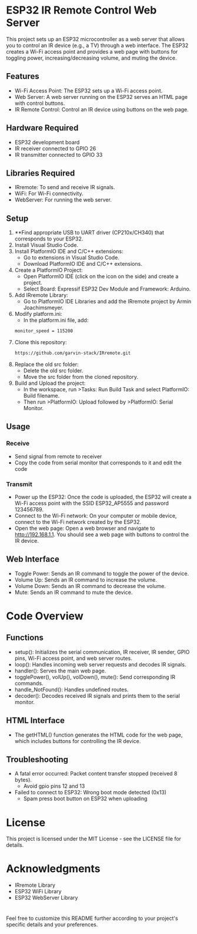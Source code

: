 # ESP32 IR Remote Control Web Server
This project sets up an ESP32 microcontroller as a web server that allows you to control an IR device (e.g., a TV) through a web interface. The ESP32 creates a Wi-Fi access point and provides a web page with buttons for toggling power, increasing/decreasing volume, and muting the device.

## Features
- Wi-Fi Access Point: The ESP32 sets up a Wi-Fi access point.
- Web Server: A web server running on the ESP32 serves an HTML page with control buttons.
- IR Remote Control: Control an IR device using buttons on the web page.

## Hardware Required
- ESP32 development board
- IR receiver connected to GPIO 26
- IR transmitter connected to GPIO 33

## Libraries Required
- IRremote: To send and receive IR signals.
- WiFi: For Wi-Fi connectivity.
- WebServer: For running the web server.

## Setup

1. **Find appropriate USB to UART driver (CP210x/CH340) that corresponds to your ESP32.
2. Install Visual Studio Code.
3. Install PlatformIO IDE and C/C++ extensions:
   - Go to extensions in Visual Studio Code.
   - Download PlatformIO IDE and C/C++ extensions.
4. Create a PlatformIO Project:
   - Open PlatformIO IDE (click on the icon on the side) and create a project.
   - Select Board: Expressif ESP32 Dev Module and Framework: Arduino.
5. Add IRremote Library:
   - Go to PlatformIO IDE Libraries and add the IRremote project by Armin Joachimsmeyer.
6. Modify platform.ini:
   - In the platform.ini file, add:
   ```sh
   monitor_speed = 115200
   ```
7. Clone this repository:
   ```sh
   https://github.com/garvin-stack/IRremote.git
   ```
8. Replace the old src folder:
   - Delete the old src folder.
   - Move the src folder from the cloned repository.
9. Build and Upload the project:
   - In the workspace, run >Tasks: Run Build Task and select PlatformIO: Build filename.
   - Then run >PlatformIO: Upload followed by >PlatformIO: Serial Monitor.

## Usage
### Receive
- Send signal from remote to receiver
- Copy the code from serial monitor that corresponds to it and edit the code
### Transmit
- Power up the ESP32: Once the code is uploaded, the ESP32 will create a Wi-Fi access point with the SSID ESP32_AP5555 and password 123456789.
- Connect to the Wi-Fi network: On your computer or mobile device, connect to the Wi-Fi network created by the ESP32.
- Open the web page: Open a web browser and navigate to http://192.168.1.1. You should see a web page with buttons to control the IR device.
## Web Interface
- Toggle Power: Sends an IR command to toggle the power of the device.
- Volume Up: Sends an IR command to increase the volume.
- Volume Down: Sends an IR command to decrease the volume.
- Mute: Sends an IR command to mute the device.
# Code Overview
## Functions
- setup(): Initializes the serial communication, IR receiver, IR sender, GPIO pins, Wi-Fi access point, and web server routes.
- loop(): Handles incoming web server requests and decodes IR signals.
- handler(): Serves the main web page.
- togglePower(), volUp(), volDown(), mute(): Send corresponding IR commands.
- handle_NotFound(): Handles undefined routes.
- decoder(): Decodes received IR signals and prints them to the serial monitor.
## HTML Interface
- The getHTML() function generates the HTML code for the web page, which includes buttons for controlling the IR device.
## Troubleshooting
- A fatal error occurred: Packet content transfer stopped (received 8 bytes).
  - Avoid gpio pins 12 and 13
- Failed to connect to ESP32: Wrong boot mode detected (0x13)
  - Spam press boot button on ESP32 when uploading
# License
This project is licensed under the MIT License - see the LICENSE file for details.

# Acknowledgments
- IRremote Library
- ESP32 WiFi Library
- ESP32 WebServer Library
#
Feel free to customize this README further according to your project's specific details and your preferences.
